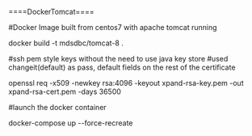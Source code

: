 ====DockerTomcat====

#Docker Image built from centos7 with apache tomcat running

docker build -t mdsdbc/tomcat-8 .

#ssh pem style keys without the need to use java key store
#used changeit(default) as pass, default fields on the rest of the certificate

openssl req -x509 -newkey rsa:4096 -keyout xpand-rsa-key.pem -out xpand-rsa-cert.pem -days 36500

#launch the docker container

docker-compose up --force-recreate


